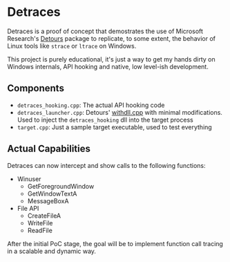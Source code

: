 # Detraces
Detraces is a proof of concept that demostrates the use of Microsoft Research's [Detours](https://github.com/microsoft/Detours) package to replicate, to some extent, the behavior of Linux tools like `strace` or `ltrace` on Windows.

This project is purely educational, it's just a way to get my hands dirty on Windows internals, API hooking and native, low level-ish development.

## Components
- `detraces_hooking.cpp`: The actual API hooking code
- `detraces_launcher.cpp`: Detours' [withdll.cpp](https://github.com/microsoft/Detours/blob/main/samples/withdll/withdll.cpp) with minimal modifications. Used to inject the `detraces_hooking` dll into the target process 
- `target.cpp`: Just a sample target executable, used to test everything

## Actual Capabilities
Detraces can now intercept and show calls to the following functions:
- Winuser
    - GetForegroundWindow
    - GetWindowTextA
    - MessageBoxA
- File API
    - CreateFileA
    - WriteFile
    - ReadFile

After the initial PoC stage, the goal will be to implement function call tracing in a scalable and dynamic way.